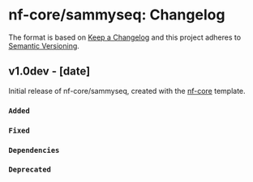 # nf-core/sammyseq: Changelog

The format is based on [Keep a Changelog](https://keepachangelog.com/en/1.0.0/)
and this project adheres to [Semantic Versioning](https://semver.org/spec/v2.0.0.html).

## v1.0dev - [date]

Initial release of nf-core/sammyseq, created with the [nf-core](https://nf-co.re/) template.

### `Added`

### `Fixed`

### `Dependencies`

### `Deprecated`
